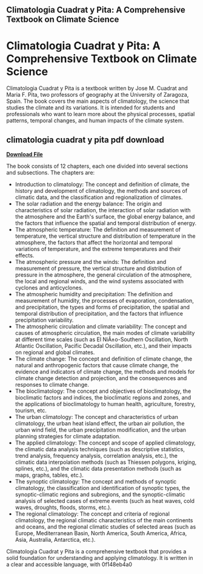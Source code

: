 ## Climatologia Cuadrat y Pita: A Comprehensive Textbook on Climate Science

  
# Climatologia Cuadrat y Pita: A Comprehensive Textbook on Climate Science
 
Climatologia Cuadrat y Pita is a textbook written by Jose M. Cuadrat and Maria F. Pita, two professors of geography at the University of Zaragoza, Spain. The book covers the main aspects of climatology, the science that studies the climate and its variations. It is intended for students and professionals who want to learn more about the physical processes, spatial patterns, temporal changes, and human impacts of the climate system.
 
## climatologia cuadrat y pita pdf download


[**Download File**](https://www.google.com/url?q=https%3A%2F%2Fgeags.com%2F2tKAFd&sa=D&sntz=1&usg=AOvVaw1-y_Cp-zt0Po6jHdQZqzkL)

 
The book consists of 12 chapters, each one divided into several sections and subsections. The chapters are:
 
- Introduction to climatology: The concept and definition of climate, the history and development of climatology, the methods and sources of climatic data, and the classification and regionalization of climates.
- The solar radiation and the energy balance: The origin and characteristics of solar radiation, the interaction of solar radiation with the atmosphere and the Earth's surface, the global energy balance, and the factors that influence the spatial and temporal distribution of energy.
- The atmospheric temperature: The definition and measurement of temperature, the vertical structure and distribution of temperature in the atmosphere, the factors that affect the horizontal and temporal variations of temperature, and the extreme temperatures and their effects.
- The atmospheric pressure and the winds: The definition and measurement of pressure, the vertical structure and distribution of pressure in the atmosphere, the general circulation of the atmosphere, the local and regional winds, and the wind systems associated with cyclones and anticyclones.
- The atmospheric humidity and precipitation: The definition and measurement of humidity, the processes of evaporation, condensation, and precipitation, the types and forms of precipitation, the spatial and temporal distribution of precipitation, and the factors that influence precipitation variability.
- The atmospheric circulation and climate variability: The concept and causes of atmospheric circulation, the main modes of climate variability at different time scales (such as El NiÃ±o-Southern Oscillation, North Atlantic Oscillation, Pacific Decadal Oscillation, etc.), and their impacts on regional and global climates.
- The climate change: The concept and definition of climate change, the natural and anthropogenic factors that cause climate change, the evidence and indicators of climate change, the methods and models for climate change detection and projection, and the consequences and responses to climate change.
- The bioclimatology: The concept and objectives of bioclimatology, the bioclimatic factors and indices, the bioclimatic regions and zones, and the applications of bioclimatology to human health, agriculture, forestry, tourism, etc.
- The urban climatology: The concept and characteristics of urban climatology, the urban heat island effect, the urban air pollution, the urban wind field, the urban precipitation modification, and
the urban planning strategies for climate adaptation.
- The applied climatology: The concept and scope of applied climatology, the climatic data analysis techniques (such as descriptive statistics, trend analysis, frequency analysis,
correlation analysis,
etc.), 
the climatic data interpolation methods (such as Thiessen polygons,
kriging,
splines,
etc.), 
and
the climatic data presentation methods (such as maps,
graphs,
tables,
etc.).
- The synoptic climatology: The concept
and
methods
of
synoptic climatology,
the classification
and
identification
of
synoptic types,
the synoptic-climatic regions
and
subregions,
and
the synoptic-climatic analysis
of
selected cases
of
extreme events (such as heat waves,
cold waves,
droughts,
floods,
storms,
etc.).
- The regional climatology: The concept
and
criteria
of
regional climatology,
the regional climatic characteristics
of
the main continents
and
oceans,
and
the regional climatic studies
of
selected areas (such as Europe,
Mediterranean Basin,
North America,
South America,
Africa,
Asia,
Australia,
Antarctica,
etc.).

Climatologia Cuadrat y Pita is a comprehensive textbook that provides a solid foundation for understanding and applying climatology. It is written in a clear and accessible language, with
 0f148eb4a0
